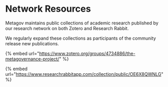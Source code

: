# Network Resources

Metagov maintains public collections of academic research published by our research network on both Zotero and Research Rabbit.

We regularly expand these collections as participants of the community release new publications.&#x20;

{% embed url="https://www.zotero.org/groups/4734886/the-metagovernance-project/" %}

{% embed url="https://www.researchrabbitapp.com/collection/public/OE6X8QWNLG" %}
